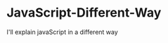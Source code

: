                                                                              
# JavaScript-Different-Way
I'll explain javaScript in a different way       
  









